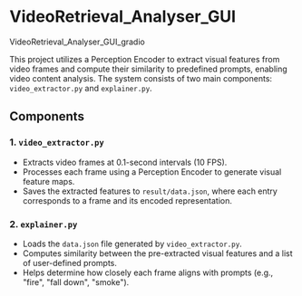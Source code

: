 # VideoRetrieval_Analyser_GUI
VideoRetrieval_Analyser_GUI_gradio


This project utilizes a Perception Encoder to extract visual features from video frames and compute their similarity to predefined prompts, enabling video content analysis. The system consists of two main components: `video_extractor.py` and `explainer.py`.

## Components

### 1. `video_extractor.py`

- Extracts video frames at 0.1-second intervals (10 FPS).
- Processes each frame using a Perception Encoder to generate visual feature maps.
- Saves the extracted features to `result/data.json`, where each entry corresponds to a frame and its encoded representation.

### 2. `explainer.py`

- Loads the `data.json` file generated by `video_extractor.py`.
- Computes similarity between the pre-extracted visual features and a list of user-defined prompts.
- Helps determine how closely each frame aligns with prompts (e.g., "fire", "fall down", "smoke").